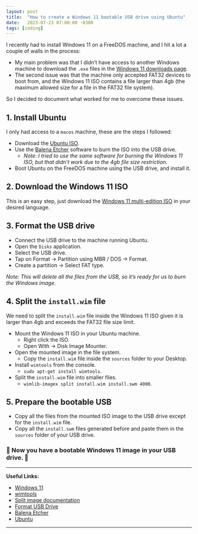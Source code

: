 ```yaml
---
layout: post
title:  "How to create a Windows 11 bootable USB drive using Ubuntu"
date:   2023-07-23 07:00:00 -0300
tags: [coding]
---
```


I recently had to install Windows 11 on a FreeDOS machine, and I hit a lot a couple of walls in the process:

- My main problem was that I didn’t have access to another Windows machine to download the `.exe` files in the [Windows 11 downloads page](https://www.microsoft.com/software-download/windows11).
- The second issue was that the machine only accepted FAT32 devices to boot from, and the Windows 11 ISO  contains a file larger than 4gb (the maximum allowed size for a file in the FAT32 file system).

So I decided to document what worked for me to overcome these issues.

## 1. Install Ubuntu

I only had access to a `macos` machine, these are the steps I followed:

- Download the [Ubuntu ISO](https://ubuntu.com/download/desktop).
- Use the [Balena Etcher](https://etcher.balena.io/) software to burn the ISO into the USB drive.
    - *Note: I tried to use the same software for burning the Windows 11 ISO, but that didn’t work due to the 4gb file size restriction.*
- Boot Ubuntu on the FreeDOS machine using the USB drive, and install it.

## 2. Download the Windows 11 ISO

This is an easy step, just download the [Windows 11 multi-edition ISO](https://www.microsoft.com/software-download/windows11) in your desired language.

## 3. Format the USB drive

- Connect the USB drive to the machine running Ubuntu.
- Open the `Disks` application.
- Select the USB drive.
- Tap on Format → Partition using MBR / DOS → Format.
- Create a partition → Select FAT type.

_Note: This will delete all the files from the USB, so it’s ready for us to burn the Windows image._

## 4. Split the `install.wim` file

We need to split the `install.wim` file inside the Windows 11 ISO given it is larger than 4gb and exceeds the FAT32 file size limit.

- Mount the Windows 11 ISO in your Ubuntu machine.
    - Right click the ISO.
    - Open With → Disk Image Mounter.
- Open the mounted image in the file system.
    - Copy the `install.wim` file inside the `sources` folder to your Desktop.
- Install `wimtools` from the console.
    - `sudo apt-get install wimtools`.
- Split the `install.wim` file into smaller files.
    - `wimlib-imagex split install.wim install.swm 4000`.

## 5. Prepare the bootable USB

- Copy all the files from the mounted ISO image to the USB drive except for the `install.wim` file.
- Copy all the `install.swm` files generated before and paste them in the `sources` folder of your USB drive.

### **🎉 Now you have a bootable Windows 11 image in your USB drive. 🎉**

---

**Useful Links:**

- [Windows 11](https://www.microsoft.com/software-download/windows11)
- [wimtools](https://launchpad.net/ubuntu/xenial/+package/wimtools)
- [Split image documentation](https://learn.microsoft.com/en-us/windows-hardware/manufacture/desktop/winpe--use-a-single-usb-key-for-winpe-and-a-wim-file---wim?view=windows-11)
- [Format USB Drive](https://itsfoss.com/bootable-windows-usb-linux/)
- [Balena Etcher](https://etcher.balena.io/)
- [Ubuntu](https://ubuntu.com/download/desktop)

---
